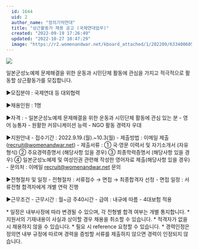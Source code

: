 ```yaml
---
  id: 1644
  uid: 2
  author_name: "정의기억연대"
  title: "상근활동가 채용 공고 (국제연대업무)"
  created: "2022-09-19 17:26:49"
  updated: "2022-10-27 10:47:29"
  image: "https://r2.womenandwar.net/kboard_attached/1/202209/633400605d6115065053.jpg"
---
```

![](https://r2.womenandwar.net/kboard_attached/1/202209/633400605d6115065053.jpg)

일본군성노예제 문제해결을 위한 운동과 시민단체 활동에 관심을 가지고 적극적으로 활동할 상근활동가를 모집합니다.

▶모집분야 : 국제연대 등 대외협력

▶채용인원 : 1명

▶자격 :
\- 일본군성노예제 문제해결을 위한 운동과 시민단체 활동에 관심 있는 분
\- 영어 능통자
\- 원활한 커뮤니케이션 능력
\- NGO 활동 경력자 우대

▶지원안내
\- 접수기간 : 2022.9.19.(월).~10.3(월)
\- 제출방법 : 이메일 제출([recruit@womenandwar.net](mailto:recruit@womenandwar.net))
\- 제출서류 :
① 국·영문 이력서 및 자기소개서 (자유형식)
② 주요경력증명서 (해당사항 있을 경우)
③ 최종학력증명서 (해당사항 있을 경우)
④ 일본군성노예제 및 여성인권 관련해 작성한 영어자료 제출(해당사항 있을 경우)
\- 문의처 : 이메일 [recruit@womenandwar.net](mailto:recruit@womenandwar.net) 문의

▶전형절차 및 일정
\- 전형절차 : 서류접수 → 면접 → 최종합격자 선정
\- 면접 일정 : 서류전형 합격자에게 개별 연락 진행

▶근무조건
\- 근무시간 : 월~금 주40시간
\- 급여 : 내규에 따름
\- 4대보험 적용

\* 일정은 내부사정에 따라 변경될 수 있으며, 각 전형별 합격 여부는 개별 통지합니다.
\* 지원서의 기재내용이 사실과 상이할 경우 채용을 취소할 수 있습니다.
\* 적격자가 없을 시 채용하지 않을 수 있습니다.
\* 필요 시 reference 요청할 수 있습니다.
\* 경력인정은 정의연 내부 규정에 따르며 경력을 증빙할 서류를 제출하지 않으면 경력이 인정되지 않습니다.